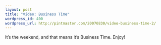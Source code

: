 ```yaml
--- 
layout: post
title: "Video: Business Time"
wordpress_id: 400
wordpress_url: http://pintmaster.com/20070830/video-business-time-2/
---
```

<p>It&rsquo;s the weekend, and that means it&rsquo;s Business Time. Enjoy!</p>
<p>

</p>
